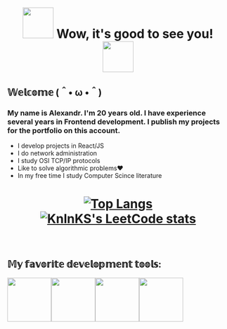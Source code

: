 

<h1 align="center">
 <img src="https://media.giphy.com/media/e0Uiyu70TXQAALdKP9/giphy-downsized-large.gif" height="70"/>
 Wow, it's good to see you!
<img src="https://media.giphy.com/media/e0Uiyu70TXQAALdKP9/giphy-downsized-large.gif" height="70"/></h1>


<h2>𝕎𝕖𝕝𝕔𝕠𝕞𝕖 (＾• ω •＾)</h2>
<h3>My name is Alexandr. I'm 20 years old. I have experience several years in Frontend development. I publish my projects for the portfolio on this account.  </h3>
<ul>
 <li>I develop projects in React/JS</li>
 <li>I do network administration</li>
 <li>I study OSI TCP/IP protocols</li>
 <li>Like to solve algorithmic problems❤</li>
 <li>In my free time I study Computer Scince literature</li>
</ul>
<h1 align="center">
 
[![Top Langs](https://github-readme-stats.vercel.app/api/top-langs/?username=anuraghazra)](https://github.com/panchopensmart)
[![KnlnKS's LeetCode stats](https://leetcode-stats-six.vercel.app/api?username=panchopensmart&theme=dark)](https://leetcode.com/panchopensmart/) 

</h1>

<br />

<h2>𝕄𝕪 𝕗𝕒𝕧𝕠𝕣𝕚𝕥𝕖 𝕕𝕖𝕧𝕖𝕝𝕠𝕡𝕞𝕖𝕟𝕥 𝕥𝕠𝕠𝕝𝕤:</h2>
<p><a href="https://www.jetbrains.com/phpstorm/"><img src="https://media.giphy.com/media/TuGVzbywNqfOpw1VWi/giphy.gif" width="100"/></a><a href="https://www.figma.com"><img src="https://media.giphy.com/media/GFGDHw67eO1snrEqfY/giphy.gif" width="100"/></a><a href="https://www.mozilla.org/ru/firefox/developer/"><img src="https://media.giphy.com/media/L6NdhUFd5GBigmt3eF/giphy.gif" width="100"/></a><a href="https://www.adobe.com/ru/products/illustrator.html"><img src="https://media.giphy.com/media/tH16KZtl30ZO2RRH6T/giphy.gif" width="100"/></a></p>

<br/>

